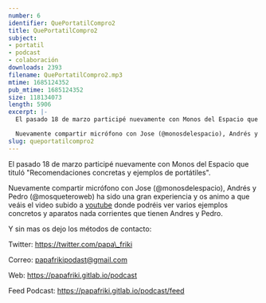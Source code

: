 ```yaml
---
number: 6
identifier: QuePortatilCompro2
title: QuePortatilCompro2
subject:
- portatil
- podcast
- colaboración
downloads: 2393
filename: QuePortatilCompro2.mp3
mtime: 1685124352
pub_mtime: 1685124352
size: 118134073
length: 5906
excerpt: |-
  El pasado 18 de marzo participé nuevamente con Monos del Espacio que tituló "Recomendaciones concretas y ejemplos de portátiles".

  Nuevamente compartir micrófono con Jose (@monosdelespacio), Andrés y Pedro (@mosqueteroweb) ha sido una gran experiencia y os animo a que veáis el video subido a [youtube](https://www.youtube.com/watch?v=5a_fh89bwko) donde podréis ver varios ejemplos concretos y aparatos nada corrie
slug: queportatilcompro2
---
```

El pasado 18 de marzo participé nuevamente con Monos del Espacio que tituló "Recomendaciones concretas y ejemplos de portátiles".

Nuevamente compartir micrófono con Jose (@monosdelespacio), Andrés y Pedro (@mosqueteroweb) ha sido una gran experiencia y os animo a que veáis el video subido a [youtube](https://www.youtube.com/watch?v=5a_fh89bwko) donde podréis ver varios ejemplos concretos y aparatos nada corrientes que tienen Andres y Pedro.

Y sin mas os dejo los métodos de contacto:

Twitter: https://twitter.com/papa\_friki

Correo: papafrikipodast@gmail.com

Web: https://papafriki.gitlab.io/podcast

Feed Podcast: https://papafriki.gitlab.io/podcast/feed